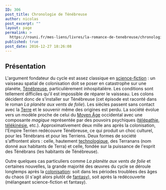 ```yaml
---
ID: 306
post_title: Chronologie de Ténébreuse
author: nicolas
post_excerpt: ""
layout: page
permalink: >
  https://rouni.fr/mes-liens/livres/la-romance-de-tenebreuse/chronologie-de-tenebreuse/
published: true
post_date: 2016-12-27 18:26:08
---
```

<h2><span id="Pr.C3.A9sentation" class="mw-headline">Présentation</span></h2>
L'argument fondateur du cycle est assez classique en <a title="Science-fiction" href="https://fr.wikipedia.org/wiki/Science-fiction">science-fiction</a> : un vaisseau spatial de colonisation doit se poser en catastrophe sur une planète, <a class="mw-redirect" title="Ténébreuse" href="https://fr.wikipedia.org/wiki/T%C3%A9n%C3%A9breuse">Ténébreuse</a>, particulièrement inhospitalière. Les conditions sont tellement difficiles qu'il est impossible de réparer le vaisseau. Les colons décident donc de s'installer sur Ténébreuse (cet épisode est raconté dans le roman <i>La planète aux vents de folie</i>). Les siècles passent sans contact avec la <a title="Terre" href="https://fr.wikipedia.org/wiki/Terre">Terre</a> et le souvenir même des origines est perdu. La société évolue vers un modèle proche de celui du <a title="Moyen Âge" href="https://fr.wikipedia.org/wiki/Moyen_%C3%82ge">Moyen Âge</a> occidental avec une composante <i>magique</i> représentée par des pouvoirs psychiques (<a title="Télépathie" href="https://fr.wikipedia.org/wiki/T%C3%A9l%C3%A9pathie">télépathie</a>, <a class="mw-redirect" title="Télékinésie" href="https://fr.wikipedia.org/wiki/T%C3%A9l%C3%A9kin%C3%A9sie">télékinésie</a>, etc.). Approximativement deux mille ans après la colonisation, l'Empire Terrien redécouvre Ténébreuse, ce qui produit un choc culturel, pour les Ténébrans et pour les Terriens. Deux formes de société s'affrontent alors : celle, hautement <a class="mw-redirect" title="Technologique" href="https://fr.wikipedia.org/wiki/Technologique">technologique</a>, des Terranans (nom donné aux habitants de Terra) et celle, fondée sur la puissance de l'esprit des Ténébrans (les habitants de Ténébreuse).

Outre quelques cas particuliers comme <i>La planète aux vents de folie</i> et certaines nouvelles, la grande majorité des œuvres du cycle se déroule longtemps après la <a title="Colonisation" href="https://fr.wikipedia.org/wiki/Colonisation">colonisation</a>: soit dans les périodes troublées des âges du chaos (il s'agit alors plutôt de <a title="Fantasy" href="https://fr.wikipedia.org/wiki/Fantasy">fantasy</a>), soit après la redécouverte (mélangeant science-fiction et fantasy).